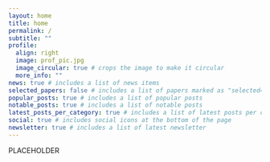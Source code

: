```yaml
---
layout: home
title: home
permalink: /
subtitle: ""
profile:
  align: right
  image: prof_pic.jpg
  image_circular: true # crops the image to make it circular
  more_info: ""
news: true # includes a list of news items
selected_papers: false # includes a list of papers marked as "selected={true}"
popular_posts: true # includes a list of popular posts
notable_posts: true # includes a list of notable posts
latest_posts_per_category: true # includes a list of latest posts per category
social: true # includes social icons at the bottom of the page
newsletter: true # includes a list of latest newsletter
---
```


PLACEHOLDER